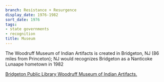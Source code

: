 ```yaml
---
branch: Resistance + Resurgence
display_date: 1976-1982
sort_date: 1976
tags:
- state governments
- recognition
title: Museum
---
```


The Woodruff Museum of Indian Artifacts is created in Bridgeton, NJ (86 miles from Princeton); NJ would recognizes Bridgeton as a Nanticoke Lunaape hometown in 1982


[Bridgeton Public Library Woodruff Museum of Indian Artifacts.](https://bridgetonlibrary.org/museum-2/)
